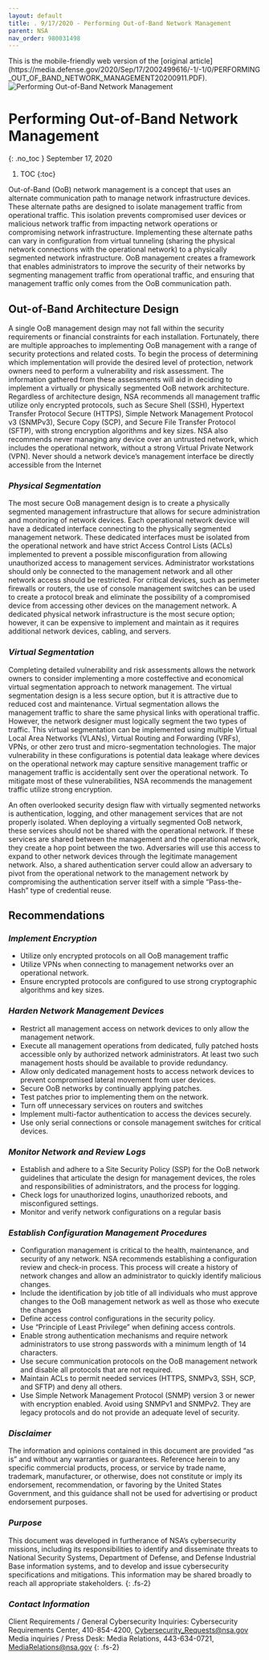 ```yaml
---
layout: default
title: . 9/17/2020 - Performing Out-of-Band Network Management 
parent: NSA 
nav_order: 980031498 
---
```

<style>
.dont-break-out {
  /* These are technically the same, but use both */
  overflow-wrap: break-word;
  word-wrap: break-word;

  -ms-word-break: break-all;
  /* This is the dangerous one in WebKit, as it breaks things wherever */
  word-break: break-all;
  /* Instead use this non-standard one: */
  word-break: break-word;
}
</style>

<div class="dont-break-out" markdown="1">
This is the mobile-friendly web version of the [original article](https://media.defense.gov/2020/Sep/17/2002499616/-1/-1/0/PERFORMING_OUT_OF_BAND_NETWORK_MANAGEMENT20200911.PDF).

<img src="https://statics.bsafes.com/images/publications/PERFORMING_OUT_OF_BAND_NETWORK_MANAGEMENT20200911.png" alt="Performing Out-of-Band Network Management" style="display:block; margin:0 auto">

# Performing Out-of-Band Network Management 
{: .no_toc }
September 17, 2020
1. TOC
{:toc}

Out-of-Band (OoB) network management is a concept that uses an alternate communication path to manage network infrastructure devices. These alternate paths are designed to isolate management traffic from operational traffic. This isolation prevents compromised user devices or malicious network traffic from impacting network operations or compromising network infrastructure. Implementing these alternate paths can vary in configuration from virtual tunneling (sharing the physical network connections with the operational network) to a physically segmented network infrastructure. OoB management creates a framework that enables administrators to improve the security of their networks by segmenting management traffic from operational traffic, and ensuring that management traffic only comes from the OoB communication path.

## Out-of-Band Architecture Design
A single OoB management design may not fall within the security requirements or financial constraints for each installation. Fortunately, there are multiple approaches to implementing OoB management with a range of security protections and related costs. To begin the process of determining which implementation will provide the desired level of protection, network owners need to perform a vulnerability and risk assessment. The information gathered from these assessments will aid in deciding to implement a virtually or physically segmented OoB network architecture. Regardless of
architecture design, NSA recommends all management traffic utilize only encrypted protocols, such as Secure Shell (SSH), Hypertext Transfer Protocol Secure (HTTPS), Simple Network Management Protocol v3 (SNMPv3), Secure Copy (SCP), and Secure File Transfer Protocol (SFTP), with strong encryption algorithms and key sizes. NSA also recommends never managing any device over an untrusted network, which includes the operational network, without a strong Virtual Private Network (VPN). Never should a network device’s management interface be directly accessible from the Internet

### _Physical Segmentation_
The most secure OoB management design is to create a physically segmented management infrastructure that allows for secure administration and monitoring of network devices. Each operational network device will have a dedicated interface connecting to the physically segmented management network. These dedicated interfaces must be isolated from the operational network and have strict Access Control Lists (ACLs) implemented to prevent a possible misconfiguration from allowing unauthorized access to management services. Administrator workstations should only be connected to the management network and all other network access should be restricted. For critical devices, such as perimeter firewalls or routers, the use of console management switches can be used to create a protocol break and eliminate the possibility of a compromised device from accessing other devices on the management network. A dedicated physical network infrastructure is the most secure option; however, it can be expensive to implement and maintain as it requires additional network devices, cabling, and servers.

### _Virtual Segmentation_
Completing detailed vulnerability and risk assessments allows the network owners to consider implementing a more costeffective and economical virtual segmentation approach to network management. The virtual segmentation design is a less secure option, but it is attractive due to reduced cost and maintenance. Virtual segmentation allows the management traffic to share the same physical links with operational traffic. However, the network designer must logically segment the two types of traffic. This virtual segmentation can be implemented using multiple Virtual Local Area Networks (VLANs), Virtual Routing and Forwarding (VRFs), VPNs, or other zero trust and micro-segmentation technologies. The major vulnerability in these configurations is potential data leakage where devices on the operational network may capture sensitive management traffic or management traffic is accidentally sent over the operational network. To mitigate most of these vulnerabilities, NSA recommends the management traffic utilize strong encryption.

An often overlooked security design flaw with virtually segmented networks is authentication, logging, and other management services that are not properly isolated. When deploying a virtually segmented OoB network, these services should not be shared with the operational network. If these services are shared between the management and the operational network, they create a hop point between the two. Adversaries will use this access to expand to other network devices through the legitimate management network. Also, a shared authentication server could allow an adversary to
pivot from the operational network to the management network by compromising the authentication server itself with a simple “Pass-the-Hash” type of credential reuse.

## Recommendations

### _Implement Encryption_
- Utilize only encrypted protocols on all OoB management traffic
- Utilize VPNs when connecting to management networks over an operational network.
- Ensure encrypted protocols are configured to use strong cryptographic algorithms and key sizes.

### _Harden Network Management Devices_
- Restrict all management access on network devices to only allow the management network.
- Execute all management operations from dedicated, fully patched hosts accessible only by authorized network administrators. At least two such management hosts should be available to provide redundancy.
- Allow only dedicated management hosts to access network devices to prevent compromised lateral movement from user devices.
- Secure OoB networks by continually applying patches.
- Test patches prior to implementing them on the network.
- Turn off unnecessary services on routers and switches
- Implement multi-factor authentication to access the devices securely.
- Use only serial connections or console management switches for critical devices.

### _Monitor Network and Review Logs_
- Establish and adhere to a Site Security Policy (SSP) for the OoB network guidelines that articulate the design for management devices, the roles and responsibilities of administrators, and the process for logging.
- Check logs for unauthorized logins, unauthorized reboots, and misconfigured settings.
- Monitor and verify network configurations on a regular basis

### _Establish Configuration Management Procedures_
- Configuration management is critical to the health, maintenance, and security of any network. NSA recommends establishing a configuration review and check-in process. This process will create a history of network changes and allow an administrator to quickly identify malicious changes.
- Include the identification by job title of all individuals who must approve changes to the OoB management network as well as those who execute the changes
- Define access control configurations in the security policy.
- Use “Principle of Least Privilege” when defining access controls.
- Enable strong authentication mechanisms and require network administrators to use strong passwords with a minimum length of 14 characters.
- Use secure communication protocols on the OoB management network and disable all protocols that are not required.
- Maintain ACLs to permit needed services (HTTPS, SNMPv3, SSH, SCP, and SFTP) and deny all others.
- Use Simple Network Management Protocol (SNMP) version 3 or newer with encryption enabled. Avoid using SNMPv1 and SNMPv2. They are legacy protocols and do not provide an adequate level of security.

### _Disclaimer_
The information and opinions contained in this document are provided “as is” and without any warranties or guarantees. Reference herein to any specific commercial products, process, or service by trade name, trademark, manufacturer, or otherwise, does not constitute or imply its endorsement,
recommendation, or favoring by the United States Government, and this guidance shall not be used for advertising or product endorsement purposes.

### _Purpose_
This document was developed in furtherance of NSA’s cybersecurity missions, including its responsibilities to identify and disseminate threats to National Security Systems, Department of Defense, and Defense Industrial Base information systems, and to develop and issue cybersecurity specifications and mitigations. This information may be shared broadly to reach all appropriate stakeholders.
{: .fs-2}

### _Contact Information_
Client Requirements / General Cybersecurity Inquiries: Cybersecurity Requirements Center, 410-854-4200, Cybersecurity_Requests@nsa.gov Media inquiries / Press Desk: Media Relations, 443-634-0721, MediaRelations@nsa.gov
{: .fs-2}
